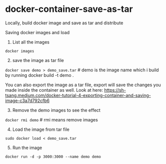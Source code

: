 # docker-container-save-as-tar
Locally, build docker image and save as tar and distribute


Saving docker images and load

1. List all the images

  `docker images`

2. save the image as tar file

  `docker save demo > demo_save.tar` # demo is the image name which i build by running docker build -t demo .

You can also export the image as a tar file, export will save the changes you made inside the container as well. Look at here: https://sh-tsang.medium.com/docker-tutorial-4-exporting-container-and-saving-image-c3a7d792cfb6

3. Remove the demo images to see the effect

  `docker rmi demo` # rmi means remove images

4. Load the image from tar file

  `sudo docker load < demo_save.tar`

5. Run the image

`docker run -d -p 3000:3000 --name demo demo`


